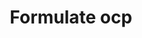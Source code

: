 ---
title: "Formulate ocp"
last_updated: Jan 8, 2022
keywords: tutorial, overview, collection, getting started
sidebar: mydoc_sidebar
permalink: tut_ocp
folder: tutorial
toc: false
---